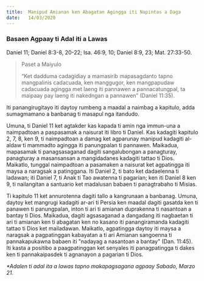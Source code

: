 ```yaml
---
title:  Manipud Amianan ken Abagatan Agingga iti Napintas a Daga
date:   14/03/2020
---
```


### Basaen Agpaay ti Adal iti a Lawas
Daniel 11; Daniel 8:3-8, 20-22; Isa. 46:9, 10; Daniel 8:9, 23; Mat. 27:33-50.

> <p>Paset a Maiyulo</p>
> “Ket dadduma cadagidiay a mamasirib mapasagdanto tapno mangpalinis cadacuada, ken manggugor, ken mangpapudaw cadacuada agingga met laeng iti pannawen a pannacatungpal, ta maipaay pay laeng iti nakedngan a pannawen” (Daniel 11:35).

Iti panangirugitayo iti daytoy rumbeng a maadal a naimbag a kapitulo, adda sumagmamano a banbanag ti masapul nga itandudo.

Umuna, ti Daniel 11 ket agtakder kas kapada ti amin nga immun-una a naimpadtoan a paspasamak a naisurat iti libro ti Daniel. Kas kadagiti kapitulo 2, 7, 8, ken 9, ti naimpadtoan a damag ket agparunay manipud kadagiti al-aldaw ti mammadto agingga iti panungpalan ti pannawen. Maikadua, mapasamak ti panagsasaganad dagiti sangalubongan a panagturay, panagturay a masansansan a mangidadanes kadagiti tattao ti Dios. Maikatlo, tunggal naimpadtoan a pasamaken a naisurat ket agpatingga iti maysa a naragsak a patinggana. Iti Daniel 2, ti bato ket dadaelenna ti ladawan; iti Daniel 7, ti Anak ti Tao awatenna ti pagarian; ken iti Daniel 8 ken 9, ti nailangitan a santuario ket madalusan babaen ti panagtrabaho ti Misias.

Ti kapitulo 11 ket annurotenna dagiti tallo a kangrunaan a banbanag. Umuna, daytoy ket mangrugi kadagiti ar-ari ti Persia ken maadal dagiti gasatda ken ti panawen ti panungpalan, inton ti ari ti amianan duprakenna ti nasantoan a bantay ti Dios. Maikadua, dagiti agsasaganad a dangadang iti nagbaetan ti ari ti amianan ken ti abagatan ken no kasano iti panangiramanda kadagiti tattao ti Dios ket mailadawan. Maikatlo, agpatingga daytoy iti maysa a naragsak a pagpatinggan kabayatan a ti ari Amianan sangoenna ti pannakapukawna babaen iti "nadayag a nasantoan a bantay" (Dan. 11:45).  Iti kasta a positibo a paagpatinggan ket senyales iti panagpatingga ti dakes ken ti pannakaipasdek ti agnanayon a pagarian ti Dios.

_*Adalen ti adal ita a lawas tapno makapagsagana agpaay Sabado, Marzo 21._